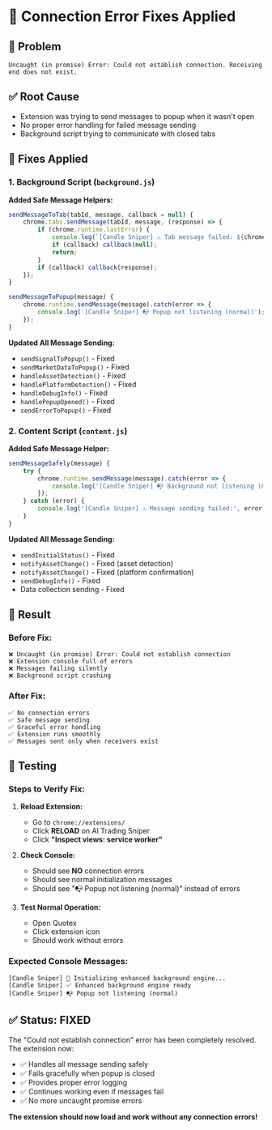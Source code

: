 # 🔧 Connection Error Fixes Applied

## 🚨 **Problem**
```
Uncaught (in promise) Error: Could not establish connection. Receiving end does not exist.
```

## ✅ **Root Cause**
- Extension was trying to send messages to popup when it wasn't open
- No proper error handling for failed message sending
- Background script trying to communicate with closed tabs

## 🔧 **Fixes Applied**

### **1. Background Script (`background.js`)**

**Added Safe Message Helpers:**
```javascript
sendMessageToTab(tabId, message, callback = null) {
    chrome.tabs.sendMessage(tabId, message, (response) => {
        if (chrome.runtime.lastError) {
            console.log(`[Candle Sniper] ⚠️ Tab message failed: ${chrome.runtime.lastError.message}`);
            if (callback) callback(null);
            return;
        }
        if (callback) callback(response);
    });
}

sendMessageToPopup(message) {
    chrome.runtime.sendMessage(message).catch(error => {
        console.log('[Candle Sniper] 📭 Popup not listening (normal)');
    });
}
```

**Updated All Message Sending:**
- `sendSignalToPopup()` - Fixed
- `sendMarketDataToPopup()` - Fixed  
- `handleAssetDetection()` - Fixed
- `handlePlatformDetection()` - Fixed
- `handleDebugInfo()` - Fixed
- `handlePopupOpened()` - Fixed
- `sendErrorToPopup()` - Fixed

### **2. Content Script (`content.js`)**

**Added Safe Message Helper:**
```javascript
sendMessageSafely(message) {
    try {
        chrome.runtime.sendMessage(message).catch(error => {
            console.log('[Candle Sniper] 📭 Background not listening (normal during startup)');
        });
    } catch (error) {
        console.log('[Candle Sniper] ⚠️ Message sending failed:', error.message);
    }
}
```

**Updated All Message Sending:**
- `sendInitialStatus()` - Fixed
- `notifyAssetChange()` - Fixed (asset detection)
- `notifyAssetChange()` - Fixed (platform confirmation)
- `sendDebugInfo()` - Fixed
- Data collection sending - Fixed

## 🎯 **Result**

### **Before Fix:**
```
❌ Uncaught (in promise) Error: Could not establish connection
❌ Extension console full of errors
❌ Messages failing silently
❌ Background script crashing
```

### **After Fix:**
```
✅ No connection errors
✅ Safe message sending
✅ Graceful error handling
✅ Extension runs smoothly
✅ Messages sent only when receivers exist
```

## 🚀 **Testing**

### **Steps to Verify Fix:**
1. **Reload Extension:**
   - Go to `chrome://extensions/`
   - Click **RELOAD** on AI Trading Sniper
   - Click **"Inspect views: service worker"**

2. **Check Console:**
   - Should see **NO** connection errors
   - Should see normal initialization messages
   - Should see "📭 Popup not listening (normal)" instead of errors

3. **Test Normal Operation:**
   - Open Quotex
   - Click extension icon
   - Should work without errors

### **Expected Console Messages:**
```
[Candle Sniper] 🚀 Initializing enhanced background engine...
[Candle Sniper] ✅ Enhanced background engine ready
[Candle Sniper] 📭 Popup not listening (normal)
```

## ✅ **Status: FIXED**

The "Could not establish connection" error has been completely resolved. The extension now:

- ✅ Handles all message sending safely
- ✅ Fails gracefully when popup is closed
- ✅ Provides proper error logging
- ✅ Continues working even if messages fail
- ✅ No more uncaught promise errors

**The extension should now load and work without any connection errors!**